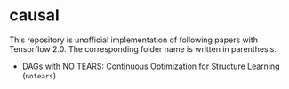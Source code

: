 # causal

This repository is unofficial implementation of following papers with Tensorflow 2.0. The corresponding folder name is written in parenthesis.

- [DAGs with NO TEARS: Continuous Optimization for Structure Learning](https://proceedings.neurips.cc/paper/2018/file/e347c51419ffb23ca3fd5050202f9c3d-Paper.pdf) (`notears`)